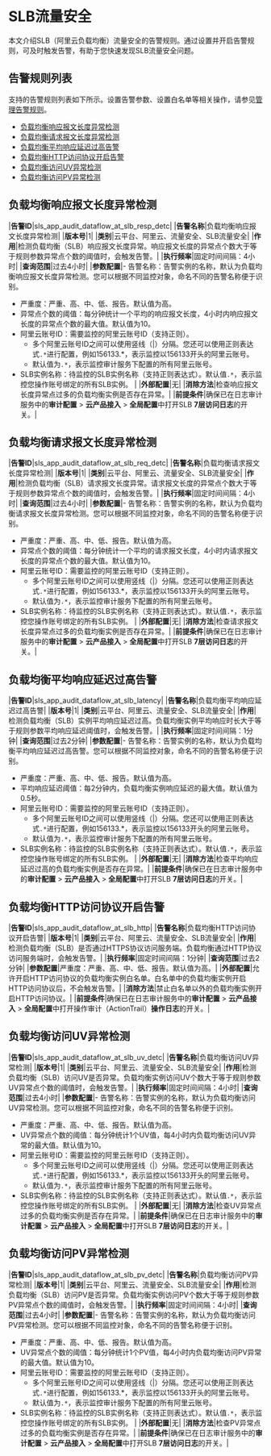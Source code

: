 # SLB流量安全

本文介绍SLB（阿里云负载均衡）流量安全的告警规则。通过设置并开启告警规则，可及时触发告警，有助于您快速发现SLB流量安全问题。

## 告警规则列表

支持的告警规则列表如下所示。设置告警参数、设置白名单等相关操作，请参见[管理告警规则](/cn.zh-CN/应用中心（App）/日志审计服务/告警/管理告警规则.md)。

-   [负载均衡响应报文长度异常检测](#section_tqx_fw5_2ci)
-   [负载均衡请求报文长度异常检测](#section_ph3_7cj_962)
-   [负载均衡平均响应延迟过高告警](#section_fjo_722_s17)
-   [负载均衡HTTP访问协议开启告警](#section_iyu_af6_5p2)
-   [负载均衡访问UV异常检测](#section_evi_2dx_h9u)
-   [负载均衡访问PV异常检测](#section_trn_5qm_x08)

## 负载均衡响应报文长度异常检测

|**告警ID**|sls\_app\_audit\_dataflow\_at\_slb\_resp\_detc|
|**告警名称**|负载均衡响应报文长度异常检测|
|**版本号**|1|
|**类别**|云平台、阿里云、流量安全、SLB流量安全|
|**作用**|检测负载均衡（SLB）响应报文长度异常。响应报文长度的异常点个数大于等于规则参数异常点个数的阈值时，会触发告警。|
|**执行频率**|固定时间间隔：4小时|
|**查询范围**|过去4小时|
|**参数配置**|-   告警名称：告警实例的名称，默认为负载均衡响应报文长度异常检测。您可以根据不同监控对象，命名不同的告警名称便于识别。
-   严重度：严重、高、中、低、报告。默认值为高。
-   异常点个数的阈值：每分钟统计一个平均的响应报文长度，4小时内响应报文长度的异常点个数的最大值。默认值为10。
-   阿里云账号ID：需要监控的阿里云账号ID（支持正则）。
    -   多个阿里云账号ID之间可以使用竖线（\|）分隔。您还可以使用正则表达式`.*`进行配置，例如156133.\*，表示监控以156133开头的阿里云账号。
    -   默认值为`.*`，表示监控审计服务下配置的所有阿里云账号。
-   SLB实例名称：待监控的SLB实例名称（支持正则表达式）。默认值`.*`，表示监控您操作账号绑定的所有SLB实例。 |
|**外部配置**|无|
|**消除方法**|检查响应报文长度异常点过多的负载均衡实例是否存在异常。|
|**前提条件**|确保已在日志审计服务中的**审计配置** \> **云产品接入** \> **全局配置**中打开SLB **7层访问日志**的开关。|

## 负载均衡请求报文长度异常检测

|**告警ID**|sls\_app\_audit\_dataflow\_at\_slb\_req\_detc|
|**告警名称**|负载均衡请求报文长度异常检测|
|**版本号**|1|
|**类别**|云平台、阿里云、流量安全、SLB流量安全|
|**作用**|检测负载均衡（SLB）请求报文长度异常。请求报文长度的异常点个数大于等于规则参数异常点个数的阈值时，会触发告警。|
|**执行频率**|固定时间间隔：4小时|
|**查询范围**|过去4小时|
|**参数配置**|-   告警名称：告警实例的名称，默认为负载均衡请求报文长度异常检测。您可以根据不同监控对象，命名不同的告警名称便于识别。
-   严重度：严重、高、中、低、报告。默认值为高。
-   异常点个数的阈值：每分钟统计一个平均的请求报文长度，4小时内请求报文长度的异常点个数的最大值。默认值为10。
-   阿里云账号ID：需要监控的阿里云账号ID（支持正则）。
    -   多个阿里云账号ID之间可以使用竖线（\|）分隔。您还可以使用正则表达式`.*`进行配置，例如156133.\*，表示监控以156133开头的阿里云账号。
    -   默认值为`.*`，表示监控审计服务下配置的所有阿里云账号。
-   SLB实例名称：待监控的SLB实例名称（支持正则表达式）。默认值`.*`，表示监控您操作账号绑定的所有SLB实例。 |
|**外部配置**|无|
|**消除方法**|检查请求报文长度异常点过多的负载均衡实例是否存在异常。|
|**前提条件**|确保已在日志审计服务中的**审计配置** \> **云产品接入** \> **全局配置**中打开SLB **7层访问日志**的开关。|

## 负载均衡平均响应延迟过高告警

|**告警ID**|sls\_app\_audit\_dataflow\_at\_slb\_latency|
|**告警名称**|负载均衡平均响应延迟过高告警|
|**版本号**|1|
|**类别**|云平台、阿里云、流量安全、SLB流量安全|
|**作用**|检测负载均衡（SLB）实例平均响应延迟过高。负载均衡实例平均响应时长大于等于规则参数平均响应延迟阈值时，会触发告警。|
|**执行频率**|固定时间间隔：1分钟|
|**查询范围**|过去2分钟|
|**参数配置**|-   告警名称：告警实例的名称，默认为负载均衡平均响应延迟过高告警。您可以根据不同监控对象，命名不同的告警名称便于识别。
-   严重度：严重、高、中、低、报告。默认值为高。
-   平均响应延迟阈值：每2分钟内，负载均衡实例响应延迟的最大值。默认值为0.5秒。
-   阿里云账号ID：需要监控的阿里云账号ID（支持正则）。
    -   多个阿里云账号ID之间可以使用竖线（\|）分隔。您还可以使用正则表达式`.*`进行配置，例如156133.\*，表示监控以156133开头的阿里云账号。
    -   默认值为`.*`，表示监控审计服务下配置的所有阿里云账号。
-   SLB实例名称：待监控的SLB实例名称（支持正则表达式）。默认值`.*`，表示监控您操作账号绑定的所有SLB实例。 |
|**外部配置**|无|
|**消除方法**|检查平均响应延迟过高的负载均衡实例是否存在异常。|
|**前提条件**|确保已在日志审计服务中的**审计配置** \> **云产品接入** \> **全局配置**中打开SLB **7层访问日志**的开关。|

## 负载均衡HTTP访问协议开启告警

|**告警ID**|sls\_app\_audit\_dataflow\_at\_slb\_http|
|**告警名称**|负载均衡HTTP访问协议开启告警|
|**版本号**|1|
|**类别**|云平台、阿里云、流量安全、SLB流量安全|
|**作用**|检测负载均衡（SLB）是否通过HTTPS协议访问服务端。负载均衡通过HTTP协议访问服务端时，会触发告警。|
|**执行频率**|固定时间间隔：1分钟|
|**查询范围**|过去2分钟|
|**参数配置**|严重度：严重、高、中、低、报告。默认值为高。|
|**外部配置**|允许开启HTTP访问协议的负载均衡实例白名单。白名单中的负载均衡实例开启HTTP访问协议后，不会触发告警。|
|**消除方法**|禁止白名单以外的负载均衡实例开启HTTP访问协议。|
|**前提条件**|确保已在日志审计服务中的**审计配置** \> **云产品接入** \> **全局配置**中打开操作审计（ActionTrail）**操作日志**的开关。|

## 负载均衡访问UV异常检测

|**告警ID**|sls\_app\_audit\_dataflow\_at\_slb\_uv\_detc|
|**告警名称**|负载均衡访问UV异常检测|
|**版本号**|1|
|**类别**|云平台、阿里云、流量安全、SLB流量安全|
|**作用**|检测负载均衡（SLB）访问UV是否异常。负载均衡实例访问UV个数大于等于规则参数UV异常点个数的阈值时，会触发告警。|
|**执行频率**|固定时间间隔：4小时|
|**查询范围**|过去4小时|
|**参数配置**|-   告警名称：告警实例的名称，默认为负载均衡访问UV异常检测。您可以根据不同监控对象，命名不同的告警名称便于识别。
-   严重度：严重、高、中、低、报告。默认值为高。
-   UV异常点个数的阈值：每分钟统计1个UV值，每4小时内负载均衡访问UV异常的最大值。默认值为10。
-   阿里云账号ID：需要监控的阿里云账号ID（支持正则）。
    -   多个阿里云账号ID之间可以使用竖线（\|）分隔。您还可以使用正则表达式`.*`进行配置，例如156133.\*，表示监控以156133开头的阿里云账号。
    -   默认值为`.*`，表示监控审计服务下配置的所有阿里云账号。
-   SLB实例名称：待监控的SLB实例名称（支持正则表达式）。默认值`.*`，表示监控您操作账号绑定的所有SLB实例。 |
|**外部配置**|无|
|**消除方法**|检查UV异常点过多的负载均衡实例是否存在异常。|
|**前提条件**|确保已在日志审计服务中的**审计配置** \> **云产品接入** \> **全局配置**中打开SLB **7层访问日志**的开关。|

## 负载均衡访问PV异常检测

|**告警ID**|sls\_app\_audit\_dataflow\_at\_slb\_pv\_detc|
|**告警名称**|负载均衡访问PV异常检测|
|**版本号**|1|
|**类别**|云平台、阿里云、流量安全、SLB流量安全|
|**作用**|检测负载均衡（SLB）访问PV是否异常。负载均衡实例访问PV个数大于等于规则参数PV异常点个数的阈值时，会触发告警。|
|**执行频率**|固定时间间隔：4小时|
|**查询范围**|过去4小时|
|**参数配置**|-   告警名称：告警实例的名称，默认为负载均衡访问PV异常检测。您可以根据不同监控对象，命名不同的告警名称便于识别。
-   严重度：严重、高、中、低、报告。默认值为高。
-   UV异常点个数的阈值：每分钟统计1个PV值，每4小时内负载均衡访问PV异常的最大值。默认值为10。
-   阿里云账号ID：需要监控的阿里云账号ID（支持正则）。
    -   多个阿里云账号ID之间可以使用竖线（\|）分隔。您还可以使用正则表达式`.*`进行配置，例如156133.\*，表示监控以156133开头的阿里云账号。
    -   默认值为`.*`，表示监控审计服务下配置的所有阿里云账号。
-   SLB实例名称：待监控的SLB实例名称（支持正则表达式）。默认值`.*`，表示监控您操作账号绑定的所有SLB实例。 |
|**外部配置**|无|
|**消除方法**|检查PV异常点过多的负载均衡实例是否存在异常。|
|**前提条件**|确保已在日志审计服务中的**审计配置** \> **云产品接入** \> **全局配置**中打开SLB **7层访问日志**的开关。|

